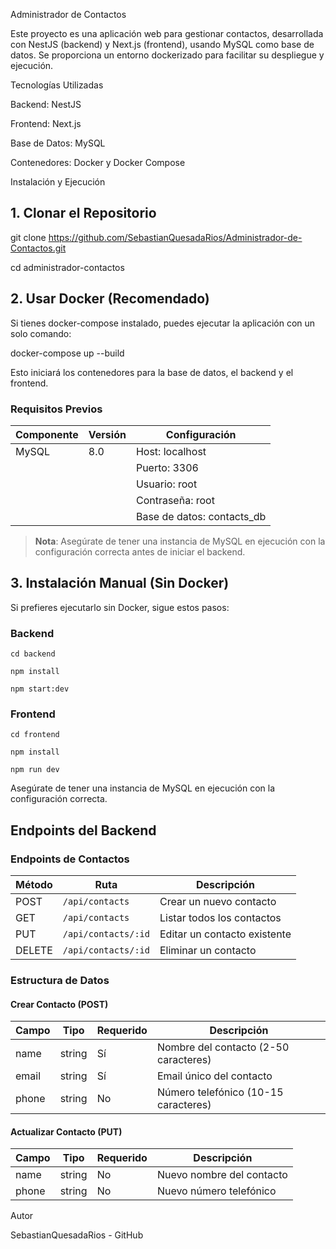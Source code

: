 Administrador de Contactos

Este proyecto es una aplicación web para gestionar contactos, desarrollada con NestJS (backend) y Next.js (frontend), usando MySQL como base de datos. Se proporciona un entorno dockerizado para facilitar su despliegue y ejecución.

Tecnologías Utilizadas

Backend: NestJS

Frontend: Next.js

Base de Datos: MySQL

Contenedores: Docker y Docker Compose

Instalación y Ejecución

## 1. Clonar el Repositorio

git clone https://github.com/SebastianQuesadaRios/Administrador-de-Contactos.git

cd administrador-contactos

## 2. Usar Docker (Recomendado)


Si tienes docker-compose instalado, puedes ejecutar la aplicación con un solo comando:

docker-compose up --build

Esto iniciará los contenedores para la base de datos, el backend y el frontend.

### Requisitos Previos
| Componente | Versión | Configuración |
|------------|---------|---------------|
| MySQL | 8.0 | Host: localhost |
| | | Puerto: 3306 |
| | | Usuario: root |
| | | Contraseña: root |
| | | Base de datos: contacts_db |

> **Nota**: Asegúrate de tener una instancia de MySQL en ejecución con la configuración correcta antes de iniciar el backend.

## 3. Instalación Manual (Sin Docker)

Si prefieres ejecutarlo sin Docker, sigue estos pasos:


### Backend

    cd backend

    npm install

    npm start:dev




### Frontend

    cd frontend

    npm install

    npm run dev

Asegúrate de tener una instancia de MySQL en ejecución con la configuración correcta.

## Endpoints del Backend

### Endpoints de Contactos

| Método | Ruta | Descripción |
|--------|------|-------------|
| POST | `/api/contacts` | Crear un nuevo contacto |
| GET | `/api/contacts` | Listar todos los contactos |
| PUT | `/api/contacts/:id` | Editar un contacto existente |
| DELETE | `/api/contacts/:id` | Eliminar un contacto |

### Estructura de Datos

#### Crear Contacto (POST)
| Campo | Tipo | Requerido | Descripción |
|-------|------|-----------|-------------|
| name | string | Sí | Nombre del contacto (2-50 caracteres) |
| email | string | Sí | Email único del contacto |
| phone | string | No | Número telefónico (10-15 caracteres) |

#### Actualizar Contacto (PUT)
| Campo | Tipo | Requerido | Descripción |
|-------|------|-----------|-------------|
| name | string | No | Nuevo nombre del contacto |
| phone | string | No | Nuevo número telefónico |




Autor

SebastianQuesadaRios - GitHub


